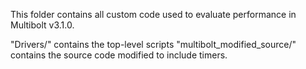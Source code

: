This folder contains all custom code used to evaluate performance in Multibolt v3.1.0. 

"Drivers/" contains the top-level scripts
"multibolt_modified_source/" contains the source code modified to include timers.
